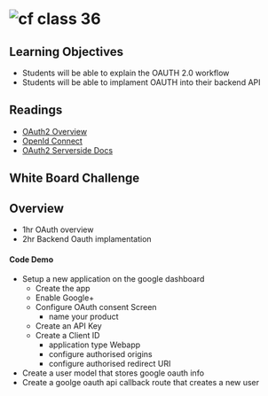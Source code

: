 ![cf](http://i.imgur.com/7v5ASc8.png) class 36 
===

## Learning Objectives
* Students will be able to explain the OAUTH 2.0 workflow
* Students will be able to implament OAUTH into their backend API 

## Readings
* [OAuth2 Overview](https://developers.google.com/identity/protocols/OAuth2)
* [OpenId Connect](https://developers.google.com/identity/protocols/OpenIDConnect)
* [OAuth2 Serverside Docs](https://developers.google.com/identity/protocols/OAuth2WebServer)

## White Board Challenge

## Overview 
* 1hr OAuth overview
* 2hr Backend Oauth implamentation

####  Code Demo
* Setup a new application on the google dashboard
  * Create the app
  * Enable Google+
  * Configure OAuth consent Screen 
    * name your product
  * Create an API Key
  * Create a Client ID
    * application type Webapp
    * configure authorised origins
    * configure authorised redirect URI
* Create a user model that stores google oauth info
* Create a goolge oauth api callback route that creates a new user

